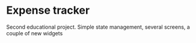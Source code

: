 # Expense tracker

Second educational project. Simple state management, several screens, a couple of new widgets
